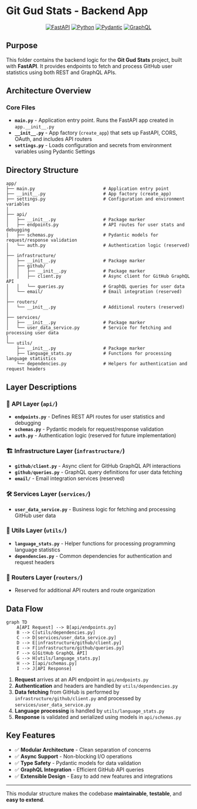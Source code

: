 # Git Gud Stats - Backend App

<p align="center">
  <a href="https://fastapi.tiangolo.com/"><img src="https://img.shields.io/badge/FastAPI-0.110.0-009688?style=flat&logo=fastapi" alt="FastAPI"></a>
  <a href="https://www.python.org/"><img src="https://img.shields.io/badge/Python-3.11+-3776AB?style=flat&logo=python&logoColor=white" alt="Python"></a>
  <a href="https://pypi.org/project/pydantic/"><img src="https://img.shields.io/badge/Pydantic-2.7.1-0E7C7B?style=flat&logo=pydantic" alt="Pydantic"></a>
  <a href="https://graphql.org/"><img src="https://img.shields.io/badge/GraphQL-API-E10098?style=flat&logo=graphql&logoColor=white" alt="GraphQL"></a>
</p>

## Purpose

This folder contains the backend logic for the **Git Gud Stats** project, built with **FastAPI**. It provides endpoints to fetch and process GitHub user statistics using both REST and GraphQL APIs.

## Architecture Overview

### Core Files

- **`main.py`** - Application entry point. Runs the FastAPI app created in `app.__init__.py`
- **`__init__.py`** - App factory (`create_app`) that sets up FastAPI, CORS, OAuth, and includes API routers
- **`settings.py`** - Loads configuration and secrets from environment variables using Pydantic Settings

## Directory Structure

```
app/
├── main.py                          # Application entry point
├── __init__.py                      # App factory (create_app)
├── settings.py                      # Configuration and environment variables
│
├── api/
│   ├── __init__.py                  # Package marker
│   ├── endpoints.py                 # API routes for user stats and debugging
│   ├── schemas.py                   # Pydantic models for request/response validation
│   └── auth.py                      # Authentication logic (reserved)
│
├── infrastructure/
│   ├── __init__.py                  # Package marker
│   ├── github/
│   │   ├── __init__.py              # Package marker
│   │   ├── client.py                # Async client for GitHub GraphQL API
│   │   └── queries.py               # GraphQL queries for user data
│   └── email/                       # Email integration (reserved)
│
├── routers/
│   └── __init__.py                  # Additional routers (reserved)
│
├── services/
│   ├── __init__.py                  # Package marker
│   └── user_data_service.py         # Service for fetching and processing user data
│
└── utils/
    ├── __init__.py                  # Package marker
    ├── language_stats.py            # Functions for processing language statistics
    └── dependencies.py              # Helpers for authentication and request headers
```

## Layer Descriptions

### 🔌 **API Layer** (`api/`)
- **`endpoints.py`** - Defines REST API routes for user statistics and debugging
- **`schemas.py`** - Pydantic models for request/response validation
- **`auth.py`** - Authentication logic (reserved for future implementation)

### 🏗️ **Infrastructure Layer** (`infrastructure/`)
- **`github/client.py`** - Async client for GitHub GraphQL API interactions
- **`github/queries.py`** - GraphQL query definitions for user data fetching
- **`email/`** - Email integration services (reserved)

### 🛠️ **Services Layer** (`services/`)
- **`user_data_service.py`** - Business logic for fetching and processing GitHub user data

### 🧰 **Utils Layer** (`utils/`)
- **`language_stats.py`** - Helper functions for processing programming language statistics
- **`dependencies.py`** - Common dependencies for authentication and request headers

### 🚦 **Routers Layer** (`routers/`)
- Reserved for additional API routers and route organization

## Data Flow

```mermaid
graph TD
    A[API Request] --> B[api/endpoints.py]
    B --> C[utils/dependencies.py]
    C --> D[services/user_data_service.py]
    D --> E[infrastructure/github/client.py]
    E --> F[infrastructure/github/queries.py]
    F --> G[GitHub GraphQL API]
    G --> H[utils/language_stats.py]
    H --> I[api/schemas.py]
    I --> J[API Response]
```

1. **Request** arrives at an API endpoint in `api/endpoints.py`
2. **Authentication** and headers are handled by `utils/dependencies.py`
3. **Data fetching** from GitHub is performed by `infrastructure/github/client.py` and processed by `services/user_data_service.py`
4. **Language processing** is handled by `utils/language_stats.py`
5. **Response** is validated and serialized using models in `api/schemas.py`

## Key Features

- ✅ **Modular Architecture** - Clean separation of concerns
- ✅ **Async Support** - Non-blocking I/O operations
- ✅ **Type Safety** - Pydantic models for data validation
- ✅ **GraphQL Integration** - Efficient GitHub API queries
- ✅ **Extensible Design** - Easy to add new features and integrations

---

This modular structure makes the codebase **maintainable**, **testable**, and **easy to extend**.